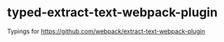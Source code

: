 # typed-extract-text-webpack-plugin
Typings for https://github.com/webpack/extract-text-webpack-plugin
